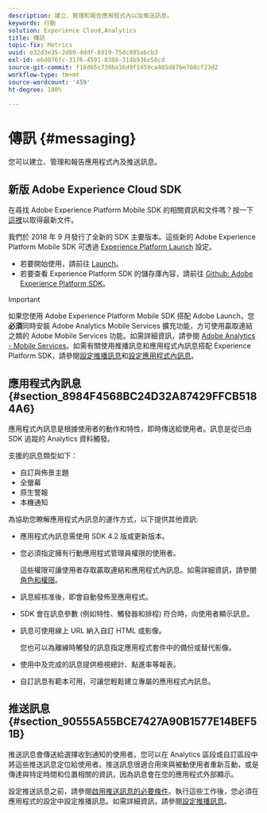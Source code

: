 ```yaml
---
description: 建立、管理和報告應用程式內以及推送訊息。
keywords: 行動
solution: Experience Cloud,Analytics
title: 傳訊
topic-fix: Metrics
uuid: e32d3e35-2d09-4ddf-8919-75dc895abcb3
exl-id: e6d076fc-3176-4591-8388-314b936c58cd
source-git-commit: f18d65c738ba16d9f1459ca485d87be708cf23d2
workflow-type: tm+mt
source-wordcount: '459'
ht-degree: 100%

---
```


# 傳訊 {#messaging}

您可以建立、管理和報告應用程式內及推送訊息。

## 新版 Adobe Experience Cloud SDK

在尋找 Adobe Experience Platform Mobile SDK 的相關資訊和文件嗎？按一下[這裡](https://aep-sdks.gitbook.io/docs/)以取得最新文件。

我們於 2018 年 9 月發行了全新的 SDK 主要版本。這些新的 Adobe Experience Platform Mobile SDK 可透過 [Experience Platform Launch](https://www.adobe.com/tw/experience-platform/launch.html) 設定。

* 若要開始使用，請前往 [Launch](https://launch.adobe.com/)。
* 若要查看 Experience Platform SDK 的儲存庫內容，請前往 [Github: Adobe Experience Platform SDK](https://github.com/Adobe-Marketing-Cloud/acp-sdks)。

>[!IMPORTANT]
>
> 如果您使用 Adobe Experience Platform Mobile SDK 搭配 Adobe Launch，您&#x200B;**必須**&#x200B;同時安裝 Adobe Analytics Mobile Services 擴充功能，方可使用贏取連結之類的 Adobe Mobile Services 功能。如需詳細資訊，請參閱 [Adobe Analytics - Mobile Services](https://aep-sdks.gitbook.io/docs/using-mobile-extensions/adobe-analytics-mobile-services)。如需有關使用推播訊息和應用程式內訊息搭配 Experience Platform SDK，請參閱[設定推播訊息](https://aep-sdks.gitbook.io/docs/using-mobile-extensions/adobe-analytics-mobile-services#set-up-push-messaging)和[設定應用程式內訊息](https://aep-sdks.gitbook.io/docs/using-mobile-extensions/adobe-analytics-mobile-services#set-up-in-app-messaging)。

## 應用程式內訊息 {#section_8984F4568BC24D32A87429FFCB5184A6}

應用程式內訊息是根據使用者的動作和特性，即時傳送給使用者。訊息是從已由 SDK 追蹤的 Analytics 資料觸發。

支援的訊息類型如下：

* 自訂與佈景主題
* 全螢幕
* 原生警報
* 本機通知

為協助您瞭解應用程式內訊息的運作方式，以下提供其他資訊:

* 應用程式內訊息需使用 SDK 4.2 版或更新版本。
* 您必須指定擁有行動應用程式管理員權限的使用者。

   這些權限可讓使用者存取贏取連結和應用程式內訊息。如需詳細資訊，請參閱[角色和權限](/help/using/gs/c-mob-roles-and-permissions.md)。
* 訊息經核准後，即會自動發佈至應用程式。
* SDK 會在訊息參數 (例如特性、觸發器和排程) 符合時，向使用者顯示訊息。
* 訊息可使用線上 URL 納入自訂 HTML 或影像。

   您也可以為離線時觸發的訊息指定應用程式套件中的備份或替代影像。
* 使用中及完成的訊息提供檢視總計、點進率等報表。
* 自訂訊息有範本可用，可讓您輕鬆建立專屬的應用程式內訊息。

## 推送訊息 {#section_90555A55BCE7427A90B1577E14BEF51B}

推送訊息會傳送給選擇收到通知的使用者。您可以在 Analytics 區段或自訂區段中將這些推送訊息定位給使用者。推送訊息很適合用來與被動使用者重新互動，或是傳達與特定時間和位置相關的資訊，因為訊息會在您的應用程式外部顯示。

設定推送訊息之前，請參閱[啟用推送訊息的必要條件](/help/using/c-manage-app-settings/c-mob-confg-app/configure-push-messaging/prerequisites-push-messaging.md)。執行這些工作後，您必須在應用程式的設定中設定推播訊息。如需詳細資訊，請參閱[設定推播訊息](/help/using/c-manage-app-settings/c-mob-confg-app/configure-push-messaging/configure-push-messaging.md)。

